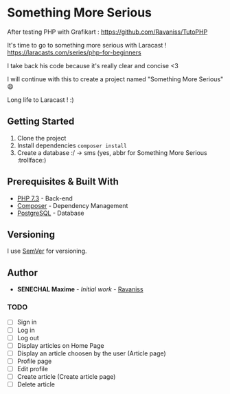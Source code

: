 # Something More Serious

After testing PHP with Grafikart : https://github.com/Ravaniss/TutoPHP

It's time to go to something more serious with Laracast !
https://laracasts.com/series/php-for-beginners

I take back his code because it's really clear and concise <3

I will continue with this to create a project named "Something More Serious" :smile:

Long life to Laracast ! :)

## Getting Started

1) Clone the project
2) Install dependencies `composer install`
3) Create a database :/ -> sms (yes, abbr for Something More Serious :trollface:)

## Prerequisites & Built With

* [PHP 7.3](https://www.php.net/manual/fr/install.php) - Back-end
* [Composer](https://getcomposer.org/) - Dependency Management
* [PostgreSQL](https://www.postgresql.org/) - Database

## Versioning

I use [SemVer](http://semver.org/) for versioning.

## Author

* **SENECHAL Maxime** - *Initial work* - [Ravaniss](https://github.com/Ravaniss)

### TODO

- [ ] Sign in
- [ ] Log in
- [ ] Log out
- [ ] Display articles on Home Page
- [ ] Display an article choosen by the user (Article page)
- [ ] Profile page
- [ ] Edit profile
- [ ] Create article (Create article page)
- [ ] Delete article
